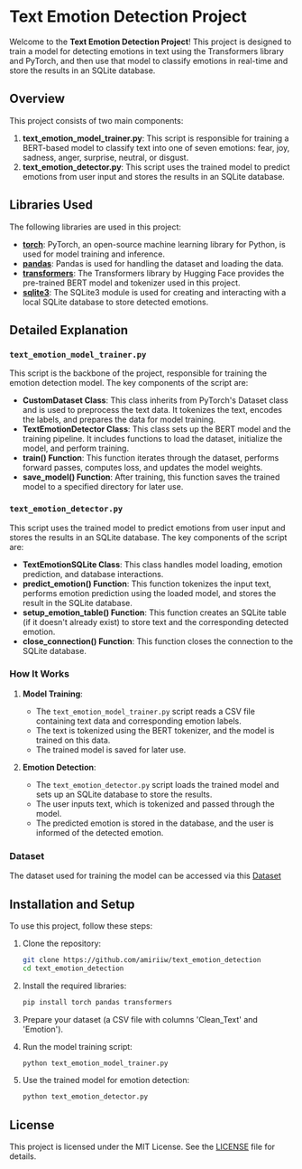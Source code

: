 # Text Emotion Detection Project

Welcome to the **Text Emotion Detection Project**! This project is designed to train a model for detecting emotions in text using the Transformers library and PyTorch, and then use that model to classify emotions in real-time and store the results in an SQLite database.

## Overview

This project consists of two main components:

1. **text_emotion_model_trainer.py**: This script is responsible for training a BERT-based model to classify text into one of seven emotions: fear, joy, sadness, anger, surprise, neutral, or disgust.
2. **text_emotion_detector.py**: This script uses the trained model to predict emotions from user input and stores the results in an SQLite database.

## Libraries Used

The following libraries are used in this project:

- **[torch](https://pytorch.org/docs/stable/index.html)**: PyTorch, an open-source machine learning library for Python, is used for model training and inference.
- **[pandas](https://pandas.pydata.org/docs/getting_started/intro_tutorials/index.html)**: Pandas is used for handling the dataset and loading the data.
- **[transformers](https://huggingface.co/docs/transformers/index)**: The Transformers library by Hugging Face provides the pre-trained BERT model and tokenizer used in this project.
- **[sqlite3](https://docs.python.org/3/library/sqlite3.html)**: The SQLite3 module is used for creating and interacting with a local SQLite database to store detected emotions.

## Detailed Explanation

### `text_emotion_model_trainer.py`

This script is the backbone of the project, responsible for training the emotion detection model. The key components of the script are:

- **CustomDataset Class**: This class inherits from PyTorch's Dataset class and is used to preprocess the text data. It tokenizes the text, encodes the labels, and prepares the data for model training.
- **TextEmotionDetector Class**: This class sets up the BERT model and the training pipeline. It includes functions to load the dataset, initialize the model, and perform training.
- **train() Function**: This function iterates through the dataset, performs forward passes, computes loss, and updates the model weights.
- **save_model() Function**: After training, this function saves the trained model to a specified directory for later use.

### `text_emotion_detector.py`

This script uses the trained model to predict emotions from user input and stores the results in an SQLite database. The key components of the script are:

- **TextEmotionSQLite Class**: This class handles model loading, emotion prediction, and database interactions.
- **predict_emotion() Function**: This function tokenizes the input text, performs emotion prediction using the loaded model, and stores the result in the SQLite database.
- **setup_emotion_table() Function**: This function creates an SQLite table (if it doesn't already exist) to store text and the corresponding detected emotion.
- **close_connection() Function**: This function closes the connection to the SQLite database.

### How It Works

1. **Model Training**:
    - The `text_emotion_model_trainer.py` script reads a CSV file containing text data and corresponding emotion labels.
    - The text is tokenized using the BERT tokenizer, and the model is trained on this data.
    - The trained model is saved for later use.

2. **Emotion Detection**:
    - The `text_emotion_detector.py` script loads the trained model and sets up an SQLite database to store the results.
    - The user inputs text, which is tokenized and passed through the model.
    - The predicted emotion is stored in the database, and the user is informed of the detected emotion.

### Dataset

The dataset used for training the model can be accessed via this [Dataset](https://drive.google.com/drive/folders/1cN4jA771DYQvLEATApjSx3YdpPVgZiUx?usp=sharing)

## Installation and Setup

To use this project, follow these steps:

1. Clone the repository:

    ```bash
    git clone https://github.com/amiriiw/text_emotion_detection
    cd text_emotion_detection
    ```

2. Install the required libraries:

    ```bash
    pip install torch pandas transformers
    ```

3. Prepare your dataset (a CSV file with columns 'Clean_Text' and 'Emotion').

4. Run the model training script:

    ```bash
    python text_emotion_model_trainer.py
    ```

5. Use the trained model for emotion detection:

    ```bash
    python text_emotion_detector.py
    ```

## License

This project is licensed under the MIT License. See the [LICENSE](LICENSE) file for details.

